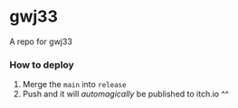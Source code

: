 # gwj33

A repo for gwj33

### How to deploy
1. Merge the `main` into `release`
2. Push and it will _automagically_ be published to itch.io ^^
